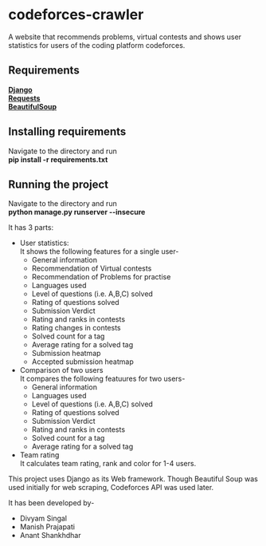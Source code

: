 # codeforces-crawler
A website that recommends problems, virtual contests and shows user statistics for users of the coding platform codeforces.

## Requirements
**[Django](https://www.djangoproject.com/)**  
**[Requests](https://pypi.org/project/requests/)**  
**[BeautifulSoup](https://pypi.org/project/beautifulsoup4/)**  

## Installing requirements
Navigate to the directory and run  
**pip install -r requirements.txt**

## Running the project
Navigate to the directory and run  
**python manage.py runserver --insecure**

It has 3 parts:
- User statistics:   
It shows the following features for a single user-   
  - General information
  - Recommendation of Virtual contests
  - Recommendation of Problems for practise
  - Languages used
  - Level of questions (i.e. A,B,C) solved
  - Rating of questions solved
  - Submission Verdict
  - Rating and ranks in contests
  - Rating changes in contests
  - Solved count for a tag
  - Average rating for a solved tag
  - Submission heatmap
  - Accepted submission heatmap
- Comparison of two users   
It compares the following featuures for two users-   
  - General information
  - Languages used
  - Level of questions (i.e. A,B,C) solved
  - Rating of questions solved
  - Submission Verdict
  - Rating and ranks in contests
  - Solved count for a tag
  - Average rating for a solved tag
- Team rating   
It calculates team rating, rank and color for 1-4 users.

This project uses Django as its Web framework. Though Beautiful Soup was used initially for web scraping, Codeforces API was used later.

It has been developed by-
- Divyam Singal
- Manish Prajapati
- Anant Shankhdhar
